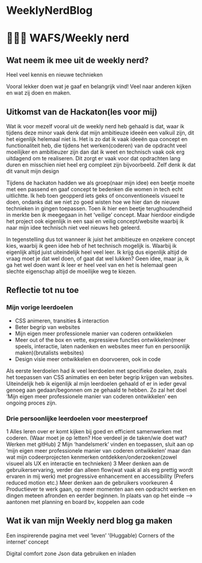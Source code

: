 # WeeklyNerdBlog

# 👩🏼‍💻 WAFS/Weekly nerd

## Wat neem ik mee uit de weekly nerd?
Heel veel kennis en nieuwe technieken

Vooral lekker doen wat je gaaf en belangrijk vind!
Veel naar anderen kijken en wat zij doen en maken.

## Uitkomst van de Hackaton(les voor mij)
Wat ik voor mezelf vooral uit de weekly nerd heb gehaald is dat, waar ik tijdens deze minor vaak denk dat mijn ambitieuze ideeën een valkuil zijn, dit het eigenlijk helemaal niet is. 
Het is zo dat ik vaak ideeën qua concept en functionaliteit heb, die tijdens het werken(coderen) van de opdracht veel moeilijker en ambitieuzer zijn dan dat ik weet en technisch vaak ook erg uitdagend om te realiseren. Dit zorgt er vaak voor dat opdrachten lang duren en misschien niet heel erg compleet zijn bijvoorbeeld. Zelf denk ik dat dit vanuit mijn design 

Tijdens de hackaton hadden we als groep(naar mijn idee) een beetje moeite met een passend en gaaf concept te bedenken die women in tech echt uitlichtte. Ik heb toen geopperd iets geks of onconventioneels visueel te doen, ondanks dat we niet zo goed wisten hoe we hier dan de nieuwe technieken in gingen toepassen. Toen ik hier een beetje terughoudendheid in merkte ben ik meegegaan in het ‘veilige’ concept. Maar hierdoor eindigde het project ook eigenlijk in een saai en veilig concept/website waarbij ik naar mijn idee technisch niet veel nieuws heb geleerd.

In tegenstelling dus tot wanneer ik juist het ambitieuze en onzekere concept kies, waarbij ik geen idee heb of het technisch mogelijk is. Waarbij ik eigenlijk altijd juist uiteindelijk heel veel leer.
Ik krijg dus eigenlijk altijd de vraag moet je dat wel doen, of gaat dat wel lukken? Geen idee, maar ja, ik ga het wel doen want ik leer er heel veel van en het is helemaal geen slechte eigenschap altijd de moeilijke weg te kiezen.

## Reflectie tot nu toe

### Mijn vorige leerdoelen
* CSS animeren, transities & interaction
* Beter begrip van websites
* Mijn eigen meer professionele manier van coderen ontwikkelen
* Meer out of the box en vette, expressieve functies ontwikkelen(meer speels, interactie, laten nadenken en websites meer fun en persoonlijk maken)(brutalists websites)
* Design visie meer ontwikkelen en doorvoeren, ook in code

Als eerste leerdoelen had ik veel leerdoelen met specifieke doelen, zoals het toepassen van CSS animaties en een beter begrip krijgen van websites. Uiteindelijk heb ik eigenlijk al mijn leerdoelen gehaald of er in ieder geval genoeg aan gedaan/begonnen om ze gehaald te hebben. Zo zal het doel ‘Mijn eigen meer professionele manier van coderen ontwikkelen’ een ongoing proces zijn.

### Drie persoonlijke leerdoelen voor meesterproef

1 Alles leren over er komt kijken bij goed en efficient samenwerken met coderen. (Waar moet je op letten? Hoe verdeel je de taken/wie doet wat? Werken met gitHub)
2 Mijn ‘handelsmerk’ vinden en toepassen, sluit aan op ‘mijn eigen meer professionele manier van coderen ontwikkelen’ maar dan wat mijn codeerprojecten kenmerken ontdekken/onderzoeken(zowel visueel als UX en interactie en technieken)
3 Meer denken aan de gebruikerservaring, verder dan alleen flow(wat vaak al als erg prettig wordt ervaren in mij werk) met progressive enhancement en accessibility
(Prefers reduced motion etc.) Meer denken aan de gebruikers voorkeuren
4 Productiever te werk gaan, op meer momenten aan een opdracht werken en dingen meteen afronden en eerder beginnen. In plaats van op het einde —> aantonen met planning en board bv, koppelen aan code

## Wat ik van mijn Weekly nerd blog ga maken
Een inspirerende pagina met veel ‘leven’
‘(Huggable) Corners of the internet’ concept

Digital comfort zone
Json data gebruiken en inladen
